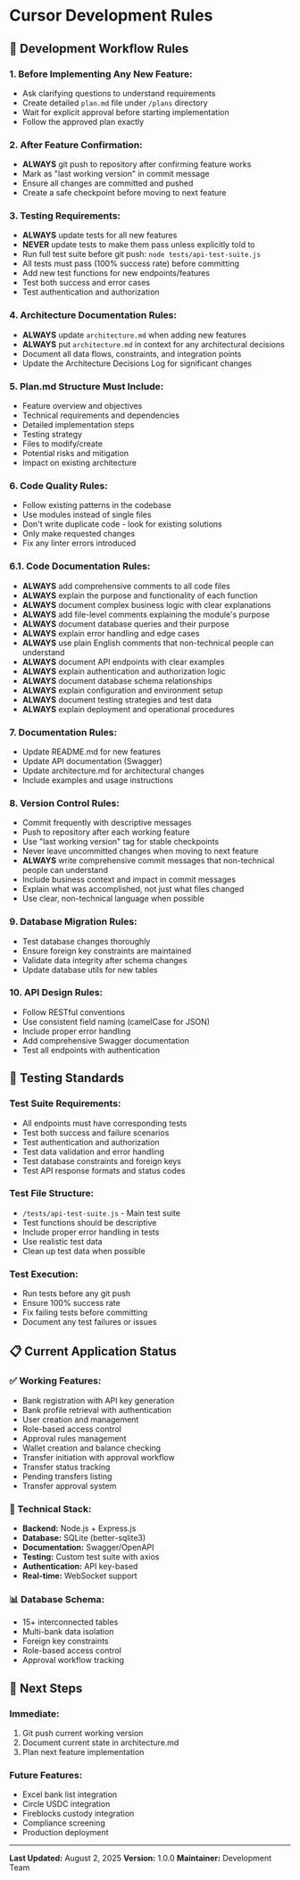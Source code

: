 # Cursor Development Rules

## 🎯 Development Workflow Rules

### **1. Before Implementing Any New Feature:**
- Ask clarifying questions to understand requirements
- Create detailed `plan.md` file under `/plans` directory
- Wait for explicit approval before starting implementation
- Follow the approved plan exactly

### **2. After Feature Confirmation:**
- **ALWAYS** git push to repository after confirming feature works
- Mark as "last working version" in commit message
- Ensure all changes are committed and pushed
- Create a safe checkpoint before moving to next feature

### **3. Testing Requirements:**
- **ALWAYS** update tests for all new features
- **NEVER** update tests to make them pass unless explicitly told to
- Run full test suite before git push: `node tests/api-test-suite.js`
- All tests must pass (100% success rate) before committing
- Add new test functions for new endpoints/features
- Test both success and error cases
- Test authentication and authorization

### **4. Architecture Documentation Rules:**
- **ALWAYS** update `architecture.md` when adding new features
- **ALWAYS** put `architecture.md` in context for any architectural decisions
- Document all data flows, constraints, and integration points
- Update the Architecture Decisions Log for significant changes

### **5. Plan.md Structure Must Include:**
- Feature overview and objectives
- Technical requirements and dependencies
- Detailed implementation steps
- Testing strategy
- Files to modify/create
- Potential risks and mitigation
- Impact on existing architecture

### **6. Code Quality Rules:**
- Follow existing patterns in the codebase
- Use modules instead of single files
- Don't write duplicate code - look for existing solutions
- Only make requested changes
- Fix any linter errors introduced

### **6.1. Code Documentation Rules:**
- **ALWAYS** add comprehensive comments to all code files
- **ALWAYS** explain the purpose and functionality of each function
- **ALWAYS** document complex business logic with clear explanations
- **ALWAYS** add file-level comments explaining the module's purpose
- **ALWAYS** document database queries and their purpose
- **ALWAYS** explain error handling and edge cases
- **ALWAYS** use plain English comments that non-technical people can understand
- **ALWAYS** document API endpoints with clear examples
- **ALWAYS** explain authentication and authorization logic
- **ALWAYS** document database schema relationships
- **ALWAYS** explain configuration and environment setup
- **ALWAYS** document testing strategies and test data
- **ALWAYS** explain deployment and operational procedures

### **7. Documentation Rules:**
- Update README.md for new features
- Update API documentation (Swagger)
- Update architecture.md for architectural changes
- Include examples and usage instructions

### **8. Version Control Rules:**
- Commit frequently with descriptive messages
- Push to repository after each working feature
- Use "last working version" tag for stable checkpoints
- Never leave uncommitted changes when moving to next feature
- **ALWAYS** write comprehensive commit messages that non-technical people can understand
- Include business context and impact in commit messages
- Explain what was accomplished, not just what files changed
- Use clear, non-technical language when possible

### **9. Database Migration Rules:**
- Test database changes thoroughly
- Ensure foreign key constraints are maintained
- Validate data integrity after schema changes
- Update database utils for new tables

### **10. API Design Rules:**
- Follow RESTful conventions
- Use consistent field naming (camelCase for JSON)
- Include proper error handling
- Add comprehensive Swagger documentation
- Test all endpoints with authentication

## 🧪 Testing Standards

### **Test Suite Requirements:**
- All endpoints must have corresponding tests
- Test both success and failure scenarios
- Test authentication and authorization
- Test data validation and error handling
- Test database constraints and foreign keys
- Test API response formats and status codes

### **Test File Structure:**
- `/tests/api-test-suite.js` - Main test suite
- Test functions should be descriptive
- Include proper error handling in tests
- Use realistic test data
- Clean up test data when possible

### **Test Execution:**
- Run tests before any git push
- Ensure 100% success rate
- Fix failing tests before committing
- Document any test failures or issues

## 📋 Current Application Status

### **✅ Working Features:**
- Bank registration with API key generation
- Bank profile retrieval with authentication
- User creation and management
- Role-based access control
- Approval rules management
- Wallet creation and balance checking
- Transfer initiation with approval workflow
- Transfer status tracking
- Pending transfers listing
- Transfer approval system

### **🔧 Technical Stack:**
- **Backend:** Node.js + Express.js
- **Database:** SQLite (better-sqlite3)
- **Documentation:** Swagger/OpenAPI
- **Testing:** Custom test suite with axios
- **Authentication:** API key-based
- **Real-time:** WebSocket support

### **📊 Database Schema:**
- 15+ interconnected tables
- Multi-bank data isolation
- Foreign key constraints
- Role-based access control
- Approval workflow tracking

## 🚀 Next Steps

### **Immediate:**
1. Git push current working version
2. Document current state in architecture.md
3. Plan next feature implementation

### **Future Features:**
- Excel bank list integration
- Circle USDC integration
- Fireblocks custody integration
- Compliance screening
- Production deployment

---

**Last Updated:** August 2, 2025
**Version:** 1.0.0
**Maintainer:** Development Team 